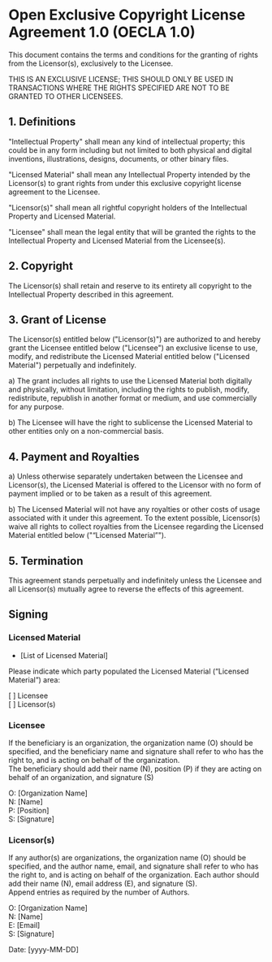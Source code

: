 # Open Exclusive Copyright License Agreement 1.0 (OECLA 1.0)
This document contains the terms and conditions for the granting of
rights from the Licensor(s), exclusively to the Licensee. 

THIS IS AN EXCLUSIVE LICENSE; THIS SHOULD ONLY BE USED IN TRANSACTIONS
WHERE THE RIGHTS SPECIFIED ARE NOT TO BE GRANTED TO OTHER LICENSEES.

## 1. Definitions
"Intellectual Property" shall mean any kind of intellectual property;
this could be in any form including but not limited to both physical
and digital inventions, illustrations, designs, documents, or other
binary files.  

"Licensed Material" shall mean any Intellectual Property intended by
the Licensor(s) to grant rights from under this exclusive copyright
license agreement to the Licensee.

"Licensor(s)" shall mean all rightful copyright holders of the
Intellectual Property and Licensed Material.

"Licensee" shall mean the legal entity that will be granted the rights
to the Intellectual Property and Licensed Material from the
Licensee(s).

## 2. Copyright
The Licensor(s) shall retain and reserve to its entirety all copyright
to the Intellectual Property described in this agreement. 

## 3. Grant of License
The Licensor(s) entitled below ("Licensor(s)") are authorized to and
hereby grant the Licensee entitled below ("Licensee") an exclusive
license to use, modify, and redistribute the Licensed Material entitled
below ("Licensed Material") perpetually and indefinitely.

a) The grant includes all rights to use the Licensed Material both
digitally and physically, without limitation, including the rights to
publish, modify, redistribute, republish in another format or medium,
and use commercially for any purpose.

b) The Licensee will have the right to sublicense the Licensed Material
to other entities only on a non-commercial basis. 

## 4. Payment and Royalties
a) Unless otherwise separately undertaken between the Licensee and
Licensor(s), the Licensed Material is offered to the Licensor with no
form of payment implied or to be taken as a result of this agreement.

b) The Licensed Material will not have any royalties or other costs of
usage associated with it under this agreement. To the extent possible,
Licensor(s) waive all rights to collect royalties from the Licensee
regarding the Licensed Material entitled below ("“Licensed Material”").

## 5. Termination 
This agreement stands perpetually and indefinitely unless the Licensee
and all Licensor(s) mutually agree to reverse the effects of this
agreement.

## Signing
### Licensed Material
* [List of Licensed Material]

Please indicate which party populated the Licensed Material
(“Licensed Material”) area:

[ ] Licensee  
[ ] Licensor(s)

### Licensee
If the beneficiary is an organization, the organization name (O) should
be specified, and the beneficiary name and signature shall refer to who 
has the right to, and is acting on behalf of the organization.  
The beneficiary should add their name (N), position (P) if they are
acting on behalf of an organization, and signature (S)

O: [Organization Name]  
N: [Name]  
P: [Position]  
S: [Signature]  

### Licensor(s)
If any author(s) are organizations, the organization name (O) should
be specified, and the author name, email, and signature shall refer to
who has the right to, and is acting on behalf of the organization.
Each author should add their name (N), email address (E), and
signature (S).  
Append entries as required by the number of Authors.

O: [Organization Name]  
N: [Name]  
E: [Email]  
S: [Signature]

Date: [yyyy-MM-DD]
